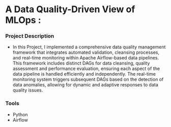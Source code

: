 # A Data Quality-Driven View of MLOps : 

### Project Description

* In this Project, I implemented a comprehensive data quality management framework that integrates automated validation, cleansing processes, and real-time monitoring within Apache Airflow-based data pipelines. This framework includes distinct DAGs for data cleansing, quality assessment and performance evaluation, ensuring each aspect of the data pipeline is handled efficiently and independently. The real-time monitoring system triggers subsequent DAGs based on the detection of data anomalies, allowing for dynamic and adaptive responses to data quality issues.

### Tools 

* Python
* Airflow
